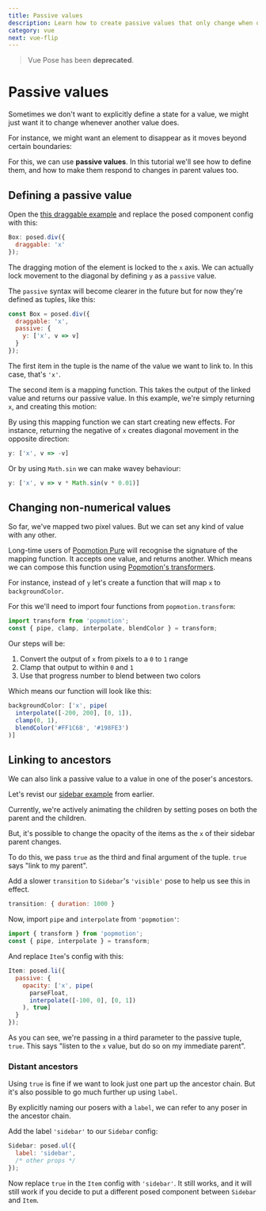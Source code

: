 ```yaml
---
title: Passive values
description: Learn how to create passive values that only change when others do
category: vue
next: vue-flip
---
```


> Vue Pose has been **deprecated**.

# Passive values

Sometimes we don't want to explicitly define a state for a value, we might just want it to change whenever another value does.

For instance, we might want an element to disappear as it moves beyond certain boundaries:

<CodeSandbox vue id="848v06y8yj" />

For this, we can use **passive values**. In this tutorial we'll see how to define them, and how to make them respond to changes in parent values too.

<TOC />

## Defining a passive value

Open the [this draggable example](https://codesandbox.io/s/848v06y8yj?module=%2Fsrc%2FApp.vue) and replace the posed component config with this:

```javascript
Box: posed.div({
  draggable: 'x'
});
```

The dragging motion of the element is locked to the `x` axis. We can actually lock movement to the diagonal by defining `y` as a `passive` value.

The `passive` syntax will become clearer in the future  but for now they're defined as tuples, like this:

```javascript
const Box = posed.div({
  draggable: 'x',
  passive: {
    y: ['x', v => v]
  }
});
```

The first item in the tuple is the name of the value we want to link to. In this case, that's `'x'`.

The second item is a mapping function. This takes the output of the linked value and returns our passive value. In this example, we're simply returning `x`, and creating this motion:

<CodeSandbox vue id="qzz3l8j32w" />

By using this mapping function we can start creating new effects. For instance, returning the negative of `x` creates diagonal movement in the opposite direction:

```javascript
y: ['x', v => -v]
```

Or by using `Math.sin` we can make wavey behaviour:

```javascript
y: ['x', v => v * Math.sin(v * 0.01)]
```

## Changing non-numerical values

So far, we've mapped two pixel values. But we can set any kind of value with any other.

Long-time users of [Popmotion Pure](/pure) will recognise the signature of the mapping function. It accepts one value, and returns another. Which means we can compose this function using [Popmotion's transformers](/api/transformers).

For instance, instead of `y` let's create a function that will map `x` to `backgroundColor`.

For this we'll need to import four functions from `popmotion.transform`:

```javascript
import transform from 'popmotion';
const { pipe, clamp, interpolate, blendColor } = transform;
```

Our steps will be:

1) Convert the output of `x` from pixels to a `0` to `1` range
2) Clamp that output to within `0` and `1`
3) Use that progress number to blend between two colors

Which means our function will look like this:

```javascript
backgroundColor: ['x', pipe(
  interpolate([-200, 200], [0, 1]),
  clamp(0, 1),
  blendColor('#FF1C68', '#198FE3')
)]
```

<CodeSandbox id="ovj5wvoq2z" vue />

## Linking to ancestors

We can also link a passive value to a value in one of the poser's ancestors.

Let's revist our [sidebar example](https://codesandbox.io/s/qq667ljpz4?module=%2Fsrc%2FApp.vue) from earlier.

Currently, we're actively animating the children by setting poses on both the parent and the children.

But, it's possible to change the opacity of the items as the `x` of their sidebar parent changes.

To do this, we pass `true` as the third and final argument of the tuple. `true` says "link to my parent".

Add a slower `transition` to `Sidebar`'s `'visible'` pose to help us see this in effect.

```javascript
transition: { duration: 1000 }
```

Now, import `pipe` and `interpolate` from `'popmotion'`:

```javascript
import { transform } from 'popmotion';
const { pipe, interpolate } = transform;
```

And replace `Item`'s config with this:

```javascript
Item: posed.li({
  passive: {
    opacity: ['x', pipe(
      parseFloat,
      interpolate([-100, 0], [0, 1])
    ), true]
  }
});
```

As you can see, we're passing in a third parameter to the passive tuple, `true`. This says "listen to the `x` value, but do so on my immediate parent".

### Distant ancestors

Using `true` is fine if we want to look just one part up the ancestor chain. But it's also possible to go much further up using `label`.

By explicitly naming our posers with a `label`, we can refer to any poser in the ancestor chain.

Add the label `'sidebar'` to our `Sidebar` config:

```javascript
Sidebar: posed.ul({
  label: 'sidebar',
  /* other props */
});
```

Now replace `true` in the `Item` config with `'sidebar'`. It still works, and it will still work if you decide to put a different posed component between `Sidebar` and `Item`.
